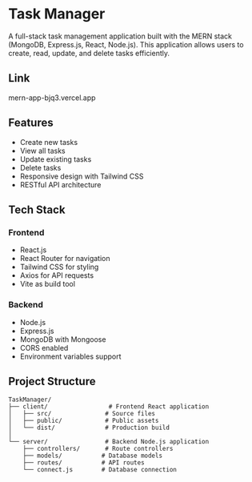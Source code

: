 # Task Manager

A full-stack task management application built with the MERN stack (MongoDB, Express.js, React, Node.js). This application allows users to create, read, update, and delete tasks efficiently.

## Link
mern-app-bjq3.vercel.app 

## Features

- Create new tasks
- View all tasks
- Update existing tasks
- Delete tasks
- Responsive design with Tailwind CSS
- RESTful API architecture

## Tech Stack

### Frontend
- React.js
- React Router for navigation
- Tailwind CSS for styling
- Axios for API requests
- Vite as build tool

### Backend
- Node.js
- Express.js
- MongoDB with Mongoose
- CORS enabled
- Environment variables support

## Project Structure

```
TaskManager/
├── client/                 # Frontend React application
│   ├── src/               # Source files
│   ├── public/            # Public assets
│   └── dist/              # Production build
│
└── server/                # Backend Node.js application
    ├── controllers/       # Route controllers
    ├── models/           # Database models
    ├── routes/           # API routes
    └── connect.js        # Database connection
```

